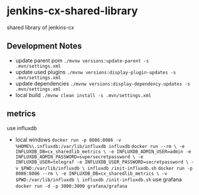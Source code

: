 # jenkins-cx-shared-library
shared library of jenkins-cx

## Development Notes
- update parent pom
``./mvnw versions:update-parent -s .mvn/settings.xml``
- update used plugins
``./mvnw versions:display-plugin-updates -s .mvn/settings.xml``
- update dependencies
``./mvnw versions:display-dependency-updates -s .mvn/settings.xml``
- local build
``./mvnw clean install -s .mvn/settings.xml``

## metrics
use influxdb
 - local windows
``docker run -p 8086:8086 -v %HOME%\.influxdb:/var/lib/influxdb influxdb``
``docker run --rm \
        -e INFLUXDB_DB=cx_sharedlib_metrics \
        -e INFLUXDB_ADMIN_USER=admin -e INFLUXDB_ADMIN_PASSWORD=supersecretpassword \
        -e INFLUXDB_USER=telegraf -e INFLUXDB_USER_PASSWORD=secretpassword \
        -v $PWD:/var/lib/influxdb \
        influxdb /init-influxdb.sh``
``docker run -p 8086:8086 --rm \
        -e INFLUXDB_DB=cx_sharedlib_metrics \
        -v $PWD:/var/lib/influxdb \
        influxdb /init-influxdb.sh``
use grafana
``docker run -d -p 3000:3000 grafana/grafana``